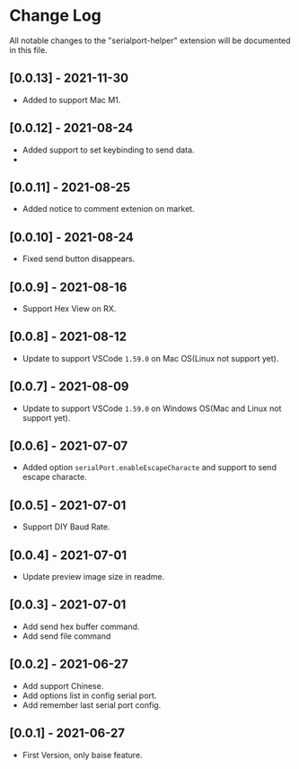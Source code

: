 # Change Log

All notable changes to the "serialport-helper" extension will be documented in this file.

## [0.0.13] - 2021-11-30
- Added to support Mac M1.

## [0.0.12] - 2021-08-24
- Added support to set keybinding to send data.
- 
## [0.0.11] - 2021-08-25
- Added notice to comment extenion on market.

## [0.0.10] - 2021-08-24
- Fixed send button disappears.

## [0.0.9] - 2021-08-16
- Support Hex View on RX.

## [0.0.8] - 2021-08-12
- Update to support VSCode `1.59.0` on Mac OS(Linux not support yet).

## [0.0.7] - 2021-08-09
- Update to support VSCode `1.59.0` on Windows OS(Mac and Linux not support yet).

## [0.0.6] - 2021-07-07
- Added option `serialPort.enableEscapeCharacte` and support to send escape characte.

## [0.0.5] - 2021-07-01
- Support DIY Baud Rate.

## [0.0.4] - 2021-07-01
- Update preview image size in readme.

## [0.0.3] - 2021-07-01
- Add send hex buffer command.
- Add send file command

## [0.0.2] - 2021-06-27
- Add support Chinese.
- Add options list in config serial port.
- Add remember last serial port config.

## [0.0.1] - 2021-06-27
- First Version, only baise feature.
